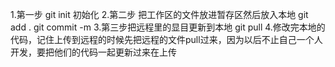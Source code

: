 1.第一步 git init 初始化
2.第二步 把工作区的文件放进暂存区然后放入本地 git add . git commit -m 
3.第三步把远程里的显目更新到本地 git pull
4.修改完本地的代码，记住上传到远程的时候先把远程的文件pull过来，因为以后不止自己一个人开发，要把他们的代码一起更新过来在上传